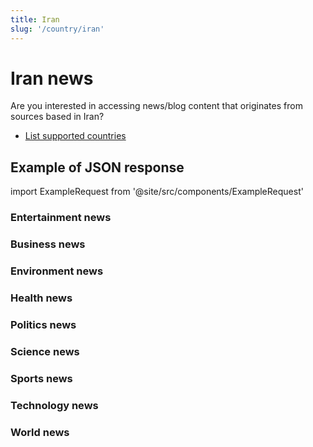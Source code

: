 ```yaml
---
title: Iran
slug: '/country/iran'
---
```


# Iran news

Are you interested in accessing news/blog content that originates from sources based in Iran?

- [List supported countries](/articles/countries)

## Example of JSON response

import ExampleRequest from '@site/src/components/ExampleRequest'

### Entertainment news
<ExampleRequest url="https://apitube.io/v1/news/articles?limit=2&category=news/Arts_and_Entertainment&country=ir"></ExampleRequest>

### Business news
<ExampleRequest url="https://apitube.io/v1/news/articles?limit=2&category=news/Business&country=ir"></ExampleRequest>

### Environment news
<ExampleRequest url="https://apitube.io/v1/news/articles?limit=2&category=news/Environment&country=ir"></ExampleRequest>

### Health news
<ExampleRequest url="https://apitube.io/v1/news/articles?limit=2&category=news/Health&country=ir"></ExampleRequest>

### Politics news
<ExampleRequest url="https://apitube.io/v1/news/articles?limit=2&category=news/Politics&country=ir"></ExampleRequest>

### Science news
<ExampleRequest url="https://apitube.io/v1/news/articles?limit=2&category=news/Science&country=ir"></ExampleRequest>

### Sports news
<ExampleRequest url="https://apitube.io/v1/news/articles?limit=2&category=news/Sports&country=ir"></ExampleRequest>

### Technology news
<ExampleRequest url="https://apitube.io/v1/news/articles?limit=2&category=news/Technology&country=ir"></ExampleRequest>

### World news
<ExampleRequest url="https://apitube.io/v1/news/articles?limit=2&category=news/World&country=ir"></ExampleRequest>
